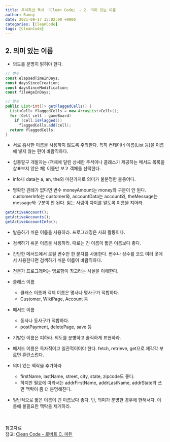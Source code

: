 ```yaml
---
title: 추석특선 독서 『Clean Code』 - 2. 의미 있는 이름
author: Banny
date: 2021-09-17 15:02:00 +0900
categories: [CleanCode]
tags: [CleanCode]
---
```


## 2. 의미 있는 이름

- 의도를 분명히 밝혀야 한다.

```js
// 변수
const elapsedTimeInDays;
const daysSinceCreation;
const daysSinceModification;
const fileAgeInDays;
```

```java
// 함수
public List<int[]> getFlaggedCells() {
  List<Cell> flaggedCells = new ArrayList<Cell>();
  for (Cell cell : gameBoard)
    if (cell.isFlagged())
      flaggedCells.add(cell);
  return flaggedCells;
}
```

- 서로 흡사한 이름을 사용하지 않도록 주의한다. 특히 컨테이너 이름(List 등)을 이름에 넣지 않는 편이 바람직하다.

- 십중팔구 개발자는 (객체에 달린 상세한 주석이나 클래스가 제공하는 메서드 목록을 살표보지 않은 채) 이름만 보고 객체를 선택한다.

- info나 data는 a, an, the와 마찬가지로 의미가 불분명한 불용어다.

- 명확한 관례가 없다면 변수 moneyAmount는 money와 구분이 안 된다. customerInfo는 customer와, accountData는 account와, theMessage는 message와 구분이 안 된다. 읽는 사람이 차이를 알도록 이름을 지어라.

```js
getActiveAccount();
getActiveAccounts();
getActiveAccountInfo();
```

- 발음하기 쉬운 이름을 사용하라. 프로그래밍은 사회 활동이다.

- 검색하기 쉬운 이름을 사용하라. 때로는 긴 이름이 짧은 이름보다 좋다.

- 간단한 메서드에서 로컬 변수만 한 문자를 사용한다. 변수나 상수를 코드 여러 곳에서 사용한다면 검색하기 쉬운 이름이 바람직하다.

- 전문가 프로그래머는 명료함이 최고라는 사실을 이해한다.

- 클래스 이름

  - 클래스 이름과 객체 이름은 명사나 명사구가 적합하다.
  - Customer, WikiPage, Account 등

- 메서드 이름

  - 동사나 동사구가 적합하다.
  - postPayment, deletePage, save 등

- 기발한 이름은 피하라. 의도를 분병하고 솔직하게 표현하라.

- 메서드 이름은 독자적이고 일관적이어야 한다. fetch, retrieve, get으로 제각각 부르면 혼란스럽다.

- 의미 있는 맥락을 추가하라

  - firstName, lastName, street, city, state, zipcode도 좋다.
  - 하지만 필요에 따라서는 addrFirstName, addrLastName, addrState라 쓰면 맥락이 좀 더 분명해진다.

- 일반적으로 짧은 이름이 긴 이름보다 좋다. 단, 의미가 분명한 경우에 한해서다. 이름에 불필요한 맥락을 제거하라.

<br>
<br>
참고자료<br>
참고: <a href="http://www.yes24.com/Product/Goods/59626179">Clean Code - 로버트 C. 마틴</a>

